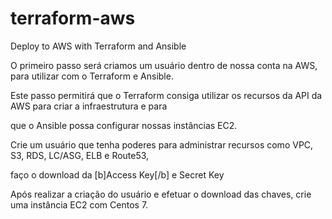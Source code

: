 # terraform-aws
Deploy to AWS with Terraform and Ansible

O primeiro passo será criamos um usuário dentro de nossa conta na AWS, para utilizar com o Terraform e Ansible.

Este passo permitirá que o Terraform consiga utilizar os recursos da API da AWS para criar a infraestrutura e para

que o Ansible possa configurar nossas instâncias EC2.

Crie um usuário que tenha poderes para administrar recursos como VPC, S3, RDS, LC/ASG, ELB e Route53,

faço o download da [b]Access Key[/b] e Secret Key

Após realizar a criação do usuário e efetuar o download das chaves, crie uma instância EC2 com Centos 7.
